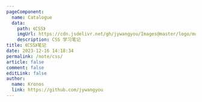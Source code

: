 ```yaml
---
pageComponent:
  name: Catalogue
  data:
    path: 《CSS》
    imgUrl: https://cdn.jsdelivr.net/gh/jywangyou/Images@master/logo/mui.4hg8y0jv9m00.webp
    description: CSS 学习笔记
title: 《CSS》笔记
date: 2023-12-16 14:18:34
permalink: /note/css/
article: false
comment: false
editLink: false
author: 
  name: Kronos
  link: https://github.com/jywangyou
---
```

